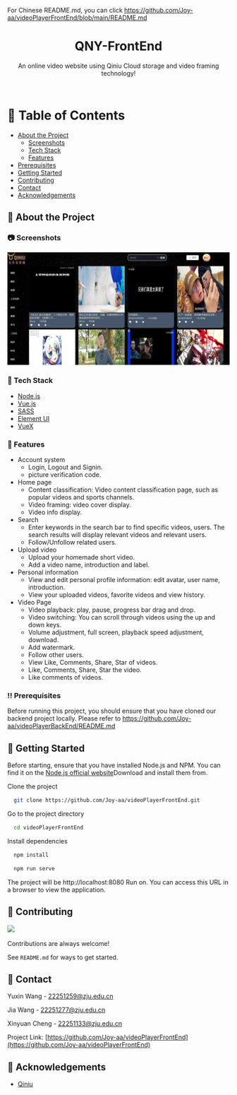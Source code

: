 For Chinese README.md,
you can click https://github.com/Joy-aa/videoPlayerFrontEnd/blob/main/README.md

<div align="center">

  <h1>QNY-FrontEnd</h1>

  <p>
    An online video website using Qiniu Cloud storage and video framing technology! 
  </p>

<!-- Badges -->

</div>

<br />

<!-- Table of Contents -->

# :notebook_with_decorative_cover: Table of Contents

- [About the Project](#star2-about-the-project)
    * [Screenshots](#camera-screenshots)
    * [Tech Stack](#space_invader-tech-stack)
    * [Features](#dart-features)
- [Prerequisites](#bangbang-prerequisites)
- [Getting Started](#toolbox-getting-started)
- [Contributing](#wave-contributing)
- [Contact](#handshake-contact)
- [Acknowledgements](#gem-acknowledgements)

<!-- About the Project -->
## :star2: About the Project

<!-- Screenshots -->
### :camera: Screenshots

<div align="center"> 
  <img src="src/assets/readmeimg.png" alt="screenshot" />
</div>

[//]: # (<!-- Project Structure -->)

[//]: # (### :key: Project Structure)

[//]: # ()
[//]: # (│  ***config files**  )

[//]: # (│  babel.config.js   )

[//]: # (│  jsconfig.json  )

[//]: # (│  package-lock.json  )

[//]: # (│  package.json  )

[//]: # (│  README.md  )

[//]: # (│  tsconfig.json  )

[//]: # (│  vue.config.js  )

[//]: # (│  ***npm library**  )

[//]: # (├─node_modules  )

[//]: # (│  ***public files**  )

[//]: # (├─public  )

[//]: # (│  ***source files**  )

[//]: # (└─src  )

[//]: # (│  ***program entrance file**  )

[//]: # (│     App.vue   )

[//]: # (│     main.ts  )

[//]: # (│     shims-vue.d.ts  )

[//]: # (│  ***login api files**  )

[//]: # (├─api  )

[//]: # (│  ***related images**  )

[//]: # (├─assets  )

[//]: # (├─components  )

[//]: # (│  ***main pages**  )

[//]: # (├─pages  )

[//]: # (│  ├─homepage  )

[//]: # (│  ├─loginIn  )

[//]: # (│  └─user  )

[//]: # (│  ***router files**  )

[//]: # (├─router  )

[//]: # (│      index.ts  )

[//]: # (│  ***storage files**  )

[//]: # (├─store  )

[//]: # (│      index.js  )

[//]: # (│  ***util files**  )

[//]: # (└─utils)

<!-- TechStack -->
### :space_invader: Tech Stack

<ul>
  <li><a href="https://nodejs.org/en">Node.js</a></li>
  <li><a href="https://cn.vuejs.org/">Vue.js</a></li>
  <li><a href="https://www.sass.hk/">SASS</a></li>
  <li><a href="https://element-plus.org/zh-CN/">Element UI</a></li>
  <li><a href="https://vuex.vuejs.org/">VueX</a></li>
</ul>

<!-- Features -->
### :dart: Features

- Account system
    * Login, Logout and Signin.
    * picture verification code.
- Home page
    * Content classification: Video content classification page, such as popular videos and sports channels.
    * Video framing: video cover display.
    * Video info display.
- Search
    * Enter keywords in the search bar to find specific videos, users.
      The search results will display relevant videos and relevant users.
    * Follow/Unfollow related users.
- Upload video
    * Upload your homemade short video.
    * Add a video name, introduction and label.
- Personal information
    * View and edit personal profile information: edit avatar, user name, introduction.
    * View your uploaded videos, favorite videos and view history.
- Video Page
    * Video playback: play, pause, progress bar drag and drop.
    * Video switching: You can scroll through videos using the up and down keys.
    * Volume adjustment, full screen, playback speed adjustment, download.
    * Add watermark.
    * Follow other users.
    * View Like, Comments, Share, Star of videos.
    * Like, Comments, Share, Star the video.
    * Like comments of videos.

<!-- Prerequisites -->
### :bangbang: Prerequisites

Before running this project, you should ensure that you have cloned our backend project locally.
Please refer to https://github.com/Joy-aa/videoPlayerBackEnd/README.md

<!-- Getting Started -->
## 	:toolbox: Getting Started

Before starting, ensure that you have installed Node.js and NPM.
You can find it on the [Node.js official website]( https://nodejs.org/)Download and install them from.

Clone the project

```bash
  git clone https://github.com/Joy-aa/videoPlayerFrontEnd.git
```

Go to the project directory

```bash
  cd videoPlayerFrontEnd
```

Install dependencies

```bash
  npm install
```
```bash
  npm run serve
```

The project will be http://localhost:8080 Run on.
You can access this URL in a browser to view the application.

<!-- Contributing -->
## :wave: Contributing

<a href="https://github.com/Joy-aa/videoPlayerFrontEnd/graphs/contributors">
  <img src="https://contrib.rocks/image?repo=Louis3797/awesome-readme-template" />
</a>

Contributions are always welcome!

See `README.md` for ways to get started.

<!-- Contact -->
## :handshake: Contact

Yuxin Wang - 22251259@zju.edu.cn

Jia Wang - 22251277@zju.edu.cn

Xinyuan Cheng - 22251133@zju.edu.cn

Project Link: [https://github.com/Joy-aa/videoPlayerFrontEnd](https://github.com/Joy-aa/videoPlayerFrontEnd)

<!-- Acknowledgments -->
## :gem: Acknowledgements

- [Qiniu](https://www.qiniu.com/)
